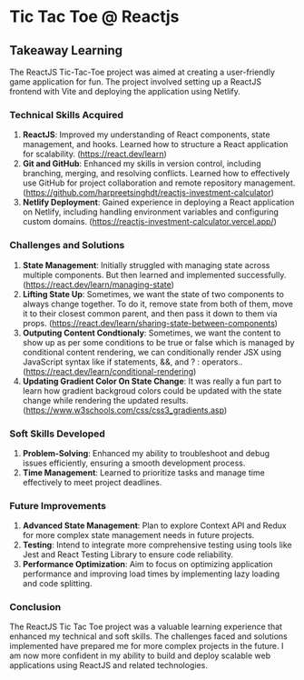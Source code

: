 # Tic Tac Toe @ Reactjs

## Takeaway Learning

The ReactJS Tic-Tac-Toe project was aimed at creating a user-friendly game application for fun. The project involved setting up a ReactJS frontend with Vite and deploying the application using Netlify.

### Technical Skills Acquired

1. **ReactJS**: Improved my understanding of React components, state management, and hooks. Learned how to structure a React application for scalability. (https://react.dev/learn)
2. **Git and GitHub**: Enhanced my skills in version control, including branching, merging, and resolving conflicts. Learned how to effectively use GitHub for project collaboration and remote repository management. (https://github.com/harpreetsinghdt/reactjs-investment-calculator)
3. **Netlify Deployment**: Gained experience in deploying a React application on Netlify, including handling environment variables and configuring custom domains. (https://reactjs-investment-calculator.vercel.app/)

### Challenges and Solutions

1. **State Management**: Initially struggled with managing state across multiple components. But then learned and implemented successfully. (https://react.dev/learn/managing-state)
2. **Lifting State Up**: Sometimes, we want the state of two components to always change together. To do it, remove state from both of them, move it to their closest common parent, and then pass it down to them via props. (https://react.dev/learn/sharing-state-between-components)
3. **Outputing Content Condtionaly**: Sometimes, we want the content to show up as per some conditions to be true or false which is managed by conditional content rendering, we can conditionally render JSX using JavaScript syntax like if statements, &&, and ? : operators..(https://react.dev/learn/conditional-rendering)
4. **Updating Gradient Color On State Change**: It was really a fun part to learn how gradient backgroud colors could be updated with the state change while rendering the updated results. (https://www.w3schools.com/css/css3_gradients.asp)

### Soft Skills Developed

1. **Problem-Solving**: Enhanced my ability to troubleshoot and debug issues efficiently, ensuring a smooth development process.
2. **Time Management**: Learned to prioritize tasks and manage time effectively to meet project deadlines.

### Future Improvements

1. **Advanced State Management**: Plan to explore Context API and Redux for more complex state management needs in future projects.
2. **Testing**: Intend to integrate more comprehensive testing using tools like Jest and React Testing Library to ensure code reliability.
3. **Performance Optimization**: Aim to focus on optimizing application performance and improving load times by implementing lazy loading and code splitting.

### Conclusion

The ReactJS Tic Tac Toe project was a valuable learning experience that enhanced my technical and soft skills. The challenges faced and solutions implemented have prepared me for more complex projects in the future. I am now more confident in my ability to build and deploy scalable web applications using ReactJS and related technologies.
